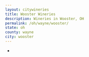 ```yaml
---
layout: citywineries
title: Wooster Wineries
description: Wineries in Wooster, OH
permalink: /oh/wayne/wooster/
state: oh
county: wayne
city: wooster
---
```

-
